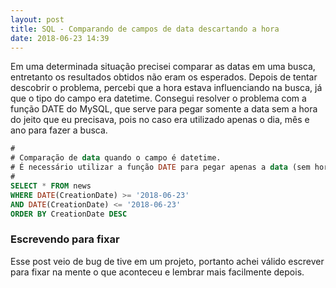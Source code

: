 ```yaml
---
layout: post
title: SQL - Comparando de campos de data descartando a hora
date: 2018-06-23 14:39
---
```


Em uma determinada situação precisei comparar as datas em uma busca, entretanto os resultados obtidos não eram os esperados. Depois de tentar descobrir o problema, percebi que a hora estava influenciando na busca, já que o tipo do campo era datetime. Consegui resolver o problema com a função DATE do MySQL, que serve para pegar somente a data sem a hora do jeito que eu precisava, pois no caso era utilizado apenas o dia, mês e ano para fazer a busca.

```sql
#
# Comparação de data quando o campo é datetime.
# É necessário utilizar a função DATE para pegar apenas a data (sem horário).
#
SELECT * FROM news 
WHERE DATE(CreationDate) >= '2018-06-23'
AND DATE(CreationDate) <= '2018-06-23'
ORDER BY CreationDate DESC
```

### Escrevendo para fixar

Esse post veio de bug de tive em um projeto, portanto achei válido escrever para fixar na mente o que aconteceu e lembrar mais facilmente depois.